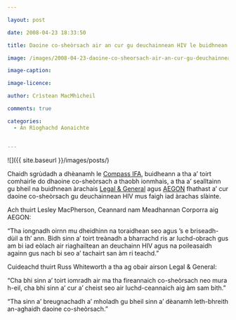 ```yaml
---

layout: post

date: 2008-04-23 18:33:50

title: Daoine co-sheòrsach air an cur gu deuchainnean HIV le buidhnean àrachais

image: /images/2008-04-23-daoine-co-sheorsach-air-an-cur-gu-deuchainnean-hiv-le-buidhnean-arachais.webp

image-caption:

image-licence:

author: Crìstean MacMhìcheil

comments: true

categories:
  - An Rìoghachd Aonaichte


---
```


![]({{ site.baseurl }}/images/posts/)

Chaidh sgrùdadh a dhèanamh le [Compass IFA][1], buidheann a tha a&#8217; toirt comhairle do dhaoine co-sheòrsach a thaobh ionmhais, a tha a&#8217; sealltainn gu bheil na buidhnean àrachais [Legal & General][2] agus [AEGON][3] fhathast a&#8217; cur daoine co-sheòrsach gu deuchainnean HIV mus faigh iad àrachas slàinte.

<!--more-->

Ach thuirt Lesley MacPherson, Ceannard nam Meadhannan Corporra aig AEGON:

&#8220;Tha iongnadh oirnn mu dheidhinn na toraidhean seo agus &#8217;s e briseadh-dùil a th&#8217; ann. Bidh sinn a&#8217; toirt treànadh a bharrachd ris ar luchd-obrach gus am bi iad eòlach air riaghailtean an deuchainn HIV agus na poileasaidh againn gus nach bi seo a&#8217; tachairt san àm ri teachd.&#8221;

Cuideachd thuirt Russ Whiteworth a tha ag obair airson Legal & General:

&#8220;Cha bhi sinn a&#8217; toirt iomradh air ma tha fireannaich co-sheòrsach neo mura h-eil, cha bhi sinn a&#8217; cur a&#8217; cheist seo air luchd-ceannaich aig àm sam bith.&#8221;

&#8220;Tha sinn a&#8217; breugnachadh a&#8217; mholadh gu bheil sinn a&#8217; dèanamh leth-bhreith an-aghaidh daoine co-sheòrsach.&#8221;

 [1]: http://www.compassifa.co.uk/ "Làrach-lìn aig Compass IFA"
 [2]: http://www.legalandgeneral.com/ "Làrach-lìn aig Legal & General"
 [3]: http://www.aegon.com/ "Làrach-lìn aig AEGON"
